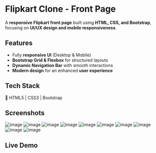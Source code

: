 # Flipkart Clone - Front Page  
 A **responsive Flipkart front page** built using **HTML, CSS, and Bootstrap**, focusing on **UI/UX design and mobile responsiveness**.  

##  Features  
- Fully **responsive UI** (Desktop & Mobile)  
- **Bootstrap Grid & Flexbox** for structured layouts  
- **Dynamic Navigation Bar** with smooth interactions  
- **Modern design** for an enhanced **user experience**  

##  Tech Stack  
🔹 HTML5 | CSS3 | Bootstrap  

##  Screenshots  
![image](https://github.com/user-attachments/assets/6d5f1247-85f0-4384-8d2b-f56edc4f991d)
![image](https://github.com/user-attachments/assets/3be3c5fd-eebc-4c09-a8ee-3c12e2b3f5ea)
![image](https://github.com/user-attachments/assets/106f5bb5-667e-45db-89e8-56f3319ac04f)
![image](https://github.com/user-attachments/assets/825f9250-655d-41e2-8c4b-97e248a0db86)
![image](https://github.com/user-attachments/assets/c41011c5-6bb5-4d36-89db-56bfb69f63b4)
![image](https://github.com/user-attachments/assets/f376b7fa-e6d0-407b-8a5a-be7621afa711)
![image](https://github.com/user-attachments/assets/789f9acb-93a0-4c60-bc38-5ea3d8349fa6)
![image](https://github.com/user-attachments/assets/815f2593-b2a0-4b70-8969-bc4c0fe344cc)
![image](https://github.com/user-attachments/assets/97dc5411-e116-477a-bdeb-019d21734556)
![image](https://github.com/user-attachments/assets/1b7d5d20-f9fd-4885-bd89-9dbe94e29947)

##  Live Demo  
